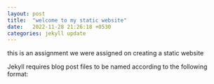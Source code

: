 ```yaml
---
layout: post
title:  "welcome to my static website"
date:   2022-11-28 21:26:18 +0530
categories: jekyll update
---
```

this is an assignment we were assigned on creating a static website

Jekyll requires blog post files to be named according to the following format:





